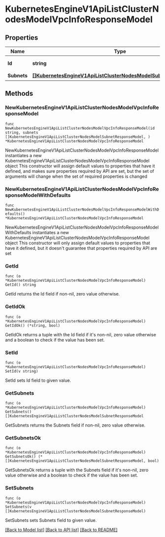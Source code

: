 # KubernetesEngineV1ApiListClusterNodesModelVpcInfoResponseModel

## Properties

Name | Type | Description | Notes
------------ | ------------- | ------------- | -------------
**Id** | **string** | VPC의 고유 ID | 
**Subnets** | [**[]KubernetesEngineV1ApiListClusterNodesModelSubnetResponseModel**](KubernetesEngineV1ApiListClusterNodesModelSubnetResponseModel.md) | 서브넷 정보 | 

## Methods

### NewKubernetesEngineV1ApiListClusterNodesModelVpcInfoResponseModel

`func NewKubernetesEngineV1ApiListClusterNodesModelVpcInfoResponseModel(id string, subnets []KubernetesEngineV1ApiListClusterNodesModelSubnetResponseModel, ) *KubernetesEngineV1ApiListClusterNodesModelVpcInfoResponseModel`

NewKubernetesEngineV1ApiListClusterNodesModelVpcInfoResponseModel instantiates a new KubernetesEngineV1ApiListClusterNodesModelVpcInfoResponseModel object
This constructor will assign default values to properties that have it defined,
and makes sure properties required by API are set, but the set of arguments
will change when the set of required properties is changed

### NewKubernetesEngineV1ApiListClusterNodesModelVpcInfoResponseModelWithDefaults

`func NewKubernetesEngineV1ApiListClusterNodesModelVpcInfoResponseModelWithDefaults() *KubernetesEngineV1ApiListClusterNodesModelVpcInfoResponseModel`

NewKubernetesEngineV1ApiListClusterNodesModelVpcInfoResponseModelWithDefaults instantiates a new KubernetesEngineV1ApiListClusterNodesModelVpcInfoResponseModel object
This constructor will only assign default values to properties that have it defined,
but it doesn't guarantee that properties required by API are set

### GetId

`func (o *KubernetesEngineV1ApiListClusterNodesModelVpcInfoResponseModel) GetId() string`

GetId returns the Id field if non-nil, zero value otherwise.

### GetIdOk

`func (o *KubernetesEngineV1ApiListClusterNodesModelVpcInfoResponseModel) GetIdOk() (*string, bool)`

GetIdOk returns a tuple with the Id field if it's non-nil, zero value otherwise
and a boolean to check if the value has been set.

### SetId

`func (o *KubernetesEngineV1ApiListClusterNodesModelVpcInfoResponseModel) SetId(v string)`

SetId sets Id field to given value.


### GetSubnets

`func (o *KubernetesEngineV1ApiListClusterNodesModelVpcInfoResponseModel) GetSubnets() []KubernetesEngineV1ApiListClusterNodesModelSubnetResponseModel`

GetSubnets returns the Subnets field if non-nil, zero value otherwise.

### GetSubnetsOk

`func (o *KubernetesEngineV1ApiListClusterNodesModelVpcInfoResponseModel) GetSubnetsOk() (*[]KubernetesEngineV1ApiListClusterNodesModelSubnetResponseModel, bool)`

GetSubnetsOk returns a tuple with the Subnets field if it's non-nil, zero value otherwise
and a boolean to check if the value has been set.

### SetSubnets

`func (o *KubernetesEngineV1ApiListClusterNodesModelVpcInfoResponseModel) SetSubnets(v []KubernetesEngineV1ApiListClusterNodesModelSubnetResponseModel)`

SetSubnets sets Subnets field to given value.



[[Back to Model list]](../README.md#documentation-for-models) [[Back to API list]](../README.md#documentation-for-api-endpoints) [[Back to README]](../README.md)


